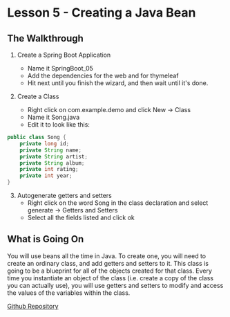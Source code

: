 # Lesson 5 - Creating a Java Bean 
## The Walkthrough 

1. Create a Spring Boot Application 
	* Name it SpringBoot_05 
	* Add the dependencies for the web and for thymeleaf 
	* Hit next until you finish the wizard, and then wait until it's done.    

2. Create a Class 
	* Right click on com.example.demo and click New -> Class 
	* Name it Song.java 
	* Edit it to look like this: 
```java
public class Song {
    private long id;
    private String name;
    private String artist;
    private String album;
    private int rating;
    private int year;
}
```

3. Autogenerate getters and setters
  	* Right click on the word Song in the class declaration and select generate -> Getters and Setters 
	* Select all the fields listed and click ok 


## What is Going On
You will use beans all the time in Java. To create one, you will need to create an ordinary class, and add getters and setters to it. This class is going to be a blueprint for all of the objects created for that class. Every time you instantiate an object of the class (i.e. create a copy of the class you can actually use), you will use getters and setters to modify and access the values of the variables within the class. 

[Github Repository](https://github.com/ajhenley/SpringBoot_05)
